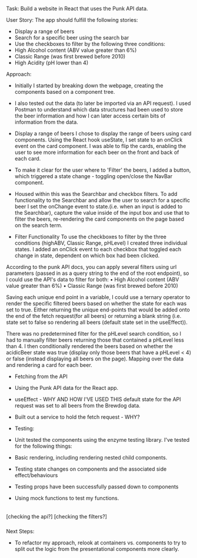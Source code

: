 Task:
Build a website in React that uses the Punk API data.

User Story:
The app should fulfill the following stories:

- Display a range of beers
- Search for a specific beer using the search bar
- Use the checkboxes to filter by the following three conditions:
- High Alcohol content (ABV value greater than 6%)
- Classic Range (was first brewed before 2010)
- High Acidity (pH lower than 4)

Approach:

- Initially I started by breaking down the webpage, creating the components based on a component tree.

- I also tested out the data (to later be imported via an API request). I used Postman to understand which data structures had been used to store the beer information and how I can later access certain bits of information from the data.

- Display a range of beers
  I chose to display the range of beers using card components. Using the React hook useState, I set state to an onClick event on the card component. I was able to flip the cards, enabling the user to see more information for each beer on the front and back of each card.

- To make it clear for the user where to 'Filter' the beers, I added a button, which triggered a state change - toggling open/close the NavBar component.

- Housed within this was the Searchbar and checkbox filters.
  To add functionality to the Searchbar and allow the user to search for a specific beer I set the onChange event to state.(i.e. when an input is added to the Searchbar), capture the value inside of the input box and use that to filter the beers, re-rendering the card components on the page based on the search term.

- Filter Functionality
  To use the checkboxes to filter by the three conditions (highABV, Classic Range, pHLevel) I created three individual states. I added an onClick event to each checkbox that toggled each change in state, dependent on which box had been clicked.

According to the punk API docs, you can apply several filters using url parameters (passed in as a query string to the end of the root endpoint), so I could use the API's data to filter for both:
• High Alcohol content (ABV value greater than 6%)
• Classic Range (was first brewed before 2010)

Saving each unique end point in a variable, I could use a ternary operator to render the specific filtered beers based on whether the state for each was set to true. Either returning the unique end-points that would be added onto the end of the fetch request(for all beers) or returning a blank string (i.e. state set to false so rendering all beers (default state set in the useEffect)).

There was no predetermined filter for the pHLevel search condition, so I had to manually filter beers returning those that contained a pHLevel less than 4. I then conditionally rendered the beers based on whether the acidicBeer state was true (display only those beers that have a pHLevel < 4) or false (instead displaying all beers on the page).
Mapping over the data and rendering a card for each beer.



- Fetching from the API 
- Using the Punk API data for the React app.
- useEffect - WHY AND HOW I'VE USED THIS
default state for the API request was set to all beers from the Brewdog data.
- Built out a service to hold the fetch request - WHY?





- Testing:
- Unit tested the components using the enzyme testing library.
I've tested for the following things:
- Basic rendering, including rendering nested child components.
- Testing state changes on components and the associated side effect/behaviours
- Testing props have been successfully passed down to components
- Using mock functions to test my functions.

######
[checking the api?]
[checking the filters?]
#####

Next Steps:
- To refactor my approach, relook at containers vs. components to try to split out the logic from the presentational components more clearly.
